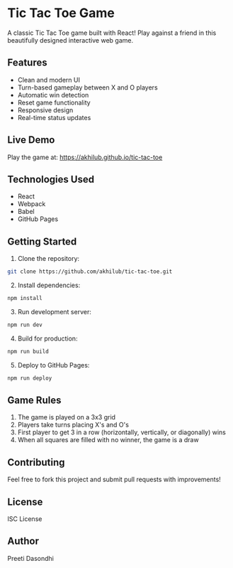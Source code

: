# Tic Tac Toe Game

A classic Tic Tac Toe game built with React! Play against a friend in this beautifully designed interactive web game.

## Features

-   Clean and modern UI
-   Turn-based gameplay between X and O players
-   Automatic win detection
-   Reset game functionality
-   Responsive design
-   Real-time status updates

## Live Demo

Play the game at: https://akhilub.github.io/tic-tac-toe

## Technologies Used

-   React
-   Webpack
-   Babel
-   GitHub Pages

## Getting Started

1. Clone the repository:

```bash
git clone https://github.com/akhilub/tic-tac-toe.git
```

2. Install dependencies:

```bash
npm install
```

3. Run development server:

```bash
npm run dev
```

4. Build for production:

```bash
npm run build
```

5. Deploy to GitHub Pages:

```bash
npm run deploy
```

## Game Rules

1. The game is played on a 3x3 grid
2. Players take turns placing X's and O's
3. First player to get 3 in a row (horizontally, vertically, or diagonally) wins
4. When all squares are filled with no winner, the game is a draw

## Contributing

Feel free to fork this project and submit pull requests with improvements!

## License

ISC License

## Author

Preeti Dasondhi
